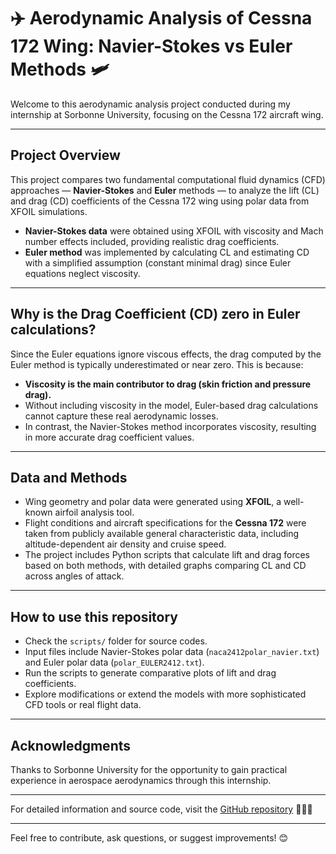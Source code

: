 # ✈️ Aerodynamic Analysis of Cessna 172 Wing: Navier-Stokes vs Euler Methods 🛩️

Welcome to this aerodynamic analysis project conducted during my internship at Sorbonne University, focusing on the Cessna 172 aircraft wing.

---

## Project Overview

This project compares two fundamental computational fluid dynamics (CFD) approaches — **Navier-Stokes** and **Euler** methods — to analyze the lift (CL) and drag (CD) coefficients of the Cessna 172 wing using polar data from XFOIL simulations.

- **Navier-Stokes data** were obtained using XFOIL with viscosity and Mach number effects included, providing realistic drag coefficients.
- **Euler method** was implemented by calculating CL and estimating CD with a simplified assumption (constant minimal drag) since Euler equations neglect viscosity.

---

## Why is the Drag Coefficient (CD) zero in Euler calculations?

Since the Euler equations ignore viscous effects, the drag computed by the Euler method is typically underestimated or near zero. This is because:

- **Viscosity is the main contributor to drag (skin friction and pressure drag).**
- Without including viscosity in the model, Euler-based drag calculations cannot capture these real aerodynamic losses.
- In contrast, the Navier-Stokes method incorporates viscosity, resulting in more accurate drag coefficient values.

---

## Data and Methods

- Wing geometry and polar data were generated using **XFOIL**, a well-known airfoil analysis tool.
- Flight conditions and aircraft specifications for the **Cessna 172** were taken from publicly available general characteristic data, including altitude-dependent air density and cruise speed.
- The project includes Python scripts that calculate lift and drag forces based on both methods, with detailed graphs comparing CL and CD across angles of attack.

---

## How to use this repository

- Check the `scripts/` folder for source codes.
- Input files include Navier-Stokes polar data (`naca2412polar_navier.txt`) and Euler polar data (`polar_EULER2412.txt`).
- Run the scripts to generate comparative plots of lift and drag coefficients.
- Explore modifications or extend the models with more sophisticated CFD tools or real flight data.

---

## Acknowledgments

Thanks to Sorbonne University for the opportunity to gain practical experience in aerospace aerodynamics through this internship.

---

For detailed information and source code, visit the [GitHub repository](https://github.com/yourusername/cessna172-aero-analysis) 👩‍💻🚀

---

Feel free to contribute, ask questions, or suggest improvements! 😊

